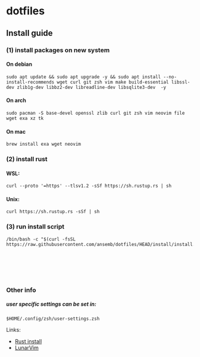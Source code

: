 # dotfiles

## Install guide

### (1) install packages on new system

#### On debian
```
sudo apt update && sudo apt upgrade -y && sudo apt install --no-install-recommends wget curl git zsh vim make build-essential libssl-dev zlib1g-dev libbz2-dev libreadline-dev libsqlite3-dev  -y
```

#### On arch
```
sudo pacman -S base-devel openssl zlib curl git zsh vim neovim file wget exa xz tk
```

#### On mac
```
brew install exa wget neovim
```

### (2) install rust

#### WSL:
```
curl --proto '=https' --tlsv1.2 -sSf https://sh.rustup.rs | sh
```

#### Unix:
```
curl https://sh.rustup.rs -sSf | sh
```

### (3) run install script

```
/bin/bash -c "$(curl -fsSL https://raw.githubusercontent.com/ansemb/dotfiles/HEAD/install/install.sh)"
```

<br /><br /><br /><br />

### Other info

##### user specific settings can be set in:
```
$HOME/.config/zsh/user-settings.zsh
```

Links:
- [Rust install](https://www.rust-lang.org/tools/install)
- [LunarVim](https://www.lunarvim.org/)

